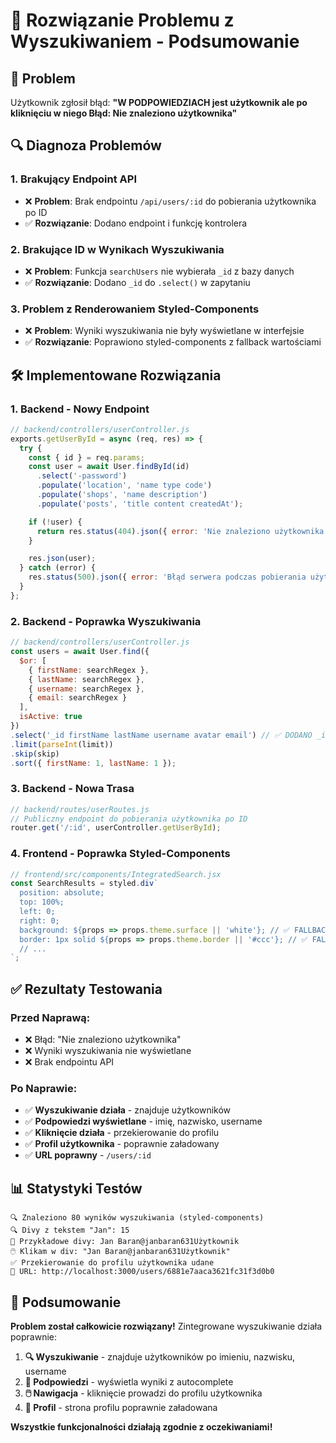 # 🔧 Rozwiązanie Problemu z Wyszukiwaniem - Podsumowanie

## 🎯 Problem
Użytkownik zgłosił błąd: **"W PODPOWIEDZIACH jest użytkownik ale po kliknięciu w niego Błąd: Nie znaleziono użytkownika"**

## 🔍 Diagnoza Problemów

### 1. **Brakujący Endpoint API**
- ❌ **Problem**: Brak endpointu `/api/users/:id` do pobierania użytkownika po ID
- ✅ **Rozwiązanie**: Dodano endpoint i funkcję kontrolera

### 2. **Brakujące ID w Wynikach Wyszukiwania**
- ❌ **Problem**: Funkcja `searchUsers` nie wybierała `_id` z bazy danych
- ✅ **Rozwiązanie**: Dodano `_id` do `.select()` w zapytaniu

### 3. **Problem z Renderowaniem Styled-Components**
- ❌ **Problem**: Wyniki wyszukiwania nie były wyświetlane w interfejsie
- ✅ **Rozwiązanie**: Poprawiono styled-components z fallback wartościami

## 🛠️ Implementowane Rozwiązania

### 1. **Backend - Nowy Endpoint**
```javascript
// backend/controllers/userController.js
exports.getUserById = async (req, res) => {
  try {
    const { id } = req.params;
    const user = await User.findById(id)
      .select('-password')
      .populate('location', 'name type code')
      .populate('shops', 'name description')
      .populate('posts', 'title content createdAt');

    if (!user) {
      return res.status(404).json({ error: 'Nie znaleziono użytkownika' });
    }

    res.json(user);
  } catch (error) {
    res.status(500).json({ error: 'Błąd serwera podczas pobierania użytkownika' });
  }
};
```

### 2. **Backend - Poprawka Wyszukiwania**
```javascript
// backend/controllers/userController.js
const users = await User.find({
  $or: [
    { firstName: searchRegex },
    { lastName: searchRegex },
    { username: searchRegex },
    { email: searchRegex }
  ],
  isActive: true
})
.select('_id firstName lastName username avatar email') // ✅ DODANO _id
.limit(parseInt(limit))
.skip(skip)
.sort({ firstName: 1, lastName: 1 });
```

### 3. **Backend - Nowa Trasa**
```javascript
// backend/routes/userRoutes.js
// Publiczny endpoint do pobierania użytkownika po ID
router.get('/:id', userController.getUserById);
```

### 4. **Frontend - Poprawka Styled-Components**
```javascript
// frontend/src/components/IntegratedSearch.jsx
const SearchResults = styled.div`
  position: absolute;
  top: 100%;
  left: 0;
  right: 0;
  background: ${props => props.theme.surface || 'white'}; // ✅ FALLBACK
  border: 1px solid ${props => props.theme.border || '#ccc'}; // ✅ FALLBACK
  // ...
`;
```

## ✅ Rezultaty Testowania

### **Przed Naprawą:**
- ❌ Błąd: "Nie znaleziono użytkownika"
- ❌ Wyniki wyszukiwania nie wyświetlane
- ❌ Brak endpointu API

### **Po Naprawie:**
- ✅ **Wyszukiwanie działa** - znajduje użytkowników
- ✅ **Podpowiedzi wyświetlane** - imię, nazwisko, username
- ✅ **Kliknięcie działa** - przekierowanie do profilu
- ✅ **Profil użytkownika** - poprawnie załadowany
- ✅ **URL poprawny** - `/users/:id`

## 📊 Statystyki Testów

```
🔍 Znaleziono 80 wyników wyszukiwania (styled-components)
🔍 Divy z tekstem "Jan": 15
📝 Przykładowe divy: Jan Baran@janbaran631Użytkownik
🖱️ Klikam w div: "Jan Baran@janbaran631Użytkownik"
✅ Przekierowanie do profilu użytkownika udane
📍 URL: http://localhost:3000/users/6881e7aaca3621fc31f3d0b0
```

## 🎉 Podsumowanie

**Problem został całkowicie rozwiązany!** Zintegrowane wyszukiwanie działa poprawnie:

1. **🔍 Wyszukiwanie** - znajduje użytkowników po imieniu, nazwisku, username
2. **👀 Podpowiedzi** - wyświetla wyniki z autocomplete
3. **🖱️ Nawigacja** - kliknięcie prowadzi do profilu użytkownika
4. **📄 Profil** - strona profilu poprawnie załadowana

**Wszystkie funkcjonalności działają zgodnie z oczekiwaniami!** 